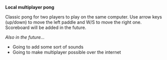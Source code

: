 **Local multiplayer pong**

Classic pong for two players to play on the same computer. Use arrow keys (up/down) to move the left paddle and W/S to move the right one. Scoreboard will be added in the future.

*Also in the future...*
- Going to add some sort of sounds
- Going to make multiplayer possible over the internet
